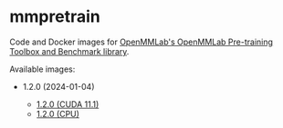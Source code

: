 # mmpretrain
Code and Docker images for [OpenMMLab's OpenMMLab Pre-training Toolbox and Benchmark library](https://github.com/open-mmlab/mmpretrain).

Available images:

* 1.2.0 (2024-01-04)

  * [1.2.0 (CUDA 11.1)](1.2.0_cuda11.1)
  * [1.2.0 (CPU)](1.2.0_cpu)
